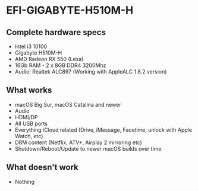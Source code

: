 # EFI-GIGABYTE-H510M-H

## Complete hardware specs
- Intel i3 10100
- Gigabyte H510M-H
- AMD Radeon RX 550 (Lexa)
- 16Gb RAM - 2 x 8GB DDR4 3200Mhz
- Audio: Realtek ALC897 (Working with AppleALC 1.8.2 version)

## What works
- macOS Big Sur, macOS Catalina and newer
- Audio
- HDMI/DP
- All USB ports
- Everything iCloud related (Drive, iMessage, Facetime, unlock with Apple Watch, etc)
- DRM content (Netflix, ATV+, Airplay 2 mirroring etc)
- Shutdown/Reboot/Update to newer macOS builds over time
  
## What doesn't work
- Nothing